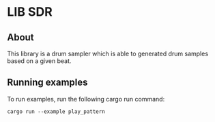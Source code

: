 # LIB SDR

## About

This library is a drum sampler which is able to generated drum samples based on a given beat.

## Running examples
To run examples, run the following cargo run command:

```
cargo run --example play_pattern
```

